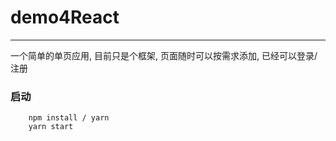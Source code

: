 # demo4React
---
一个简单的单页应用, 目前只是个框架, 页面随时可以按需求添加, 已经可以登录/注册
### 启动
```
	npm install / yarn
	yarn start
```

